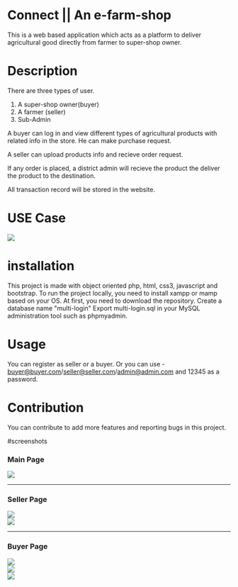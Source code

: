 # Connect || An e-farm-shop
This is a web based application which acts as a platform to deliver agricultural good directly from farmer to super-shop owner.

# Description

There are three types of user. 
1. A super-shop owner(buyer)
2. A farmer (seller)
3. Sub-Admin

A buyer can log in and view different types of agricultural products with related info in the store. He can make purchase request.

A seller can upload products info and recieve order request.

If any order is placed, a district admin will recieve the product the deliver the product to the destination.

All transaction record will be stored in the website.

# USE Case
<img src="/Use_Case.png">

# installation

This project is made with object oriented php, html, css3, javascript and bootstrap.
To run the project locally, you need to install xampp or mamp based on your OS.
At first, you need to download the repository.
Create a database name "multi-login"
Export multi-login.sql in your MySQL administration tool such as phpmyadmin.

# Usage

You can register as seller or a buyer.
Or you can use - buyer@buyer.com/seller@seller.com/admin@admin.com
and 12345 as a password.

# Contribution

You can contribute to add more features and reporting bugs in this project.

#screenshots

<h3>Main Page </h3>
<img src="/screenshot/img1.png">
<hr />
<h3>Seller Page </h3>
<img src="/screenshot/img3.png">
<br />
<img src="/screenshot/img2.png">
<hr />
<h3>Buyer Page </h3>
<img src="/screenshot/img4.png">
<br />
<img src="/screenshot/img5.png">
<br />
<img src="/screenshot/img6.png">